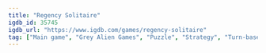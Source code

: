 ```yaml
---
title: "Regency Solitaire"
igdb_id: 35745
igdb_url: "https://www.igdb.com/games/regency-solitaire"
tag: ["Main game", "Grey Alien Games", "Puzzle", "Strategy", "Turn-based strategy (TBS)", "Indie", "Visual Novel", "Card & Board Game", "Single player", "Historical", "Kids", "Romance"]
---
```

